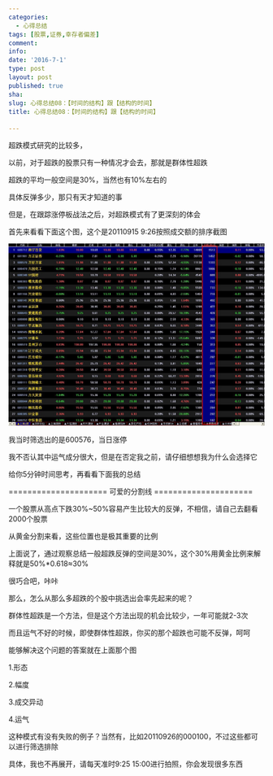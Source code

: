 ```yaml
---
categories:
  - 心得总结
tags: [股票,证券,幸存者偏差]
comment: 
info: 
date: '2016-7-1'
type: post
layout: post
published: true
sha: 
slug: 心得总结08：【时间的结构】跟【结构的时间】
title: 心得总结08：【时间的结构】跟【结构的时间】

---
```

超跌模式研究的比较多，

 

以前，对于超跌的股票只有一种情况才会去，那就是群体性超跌

 

超跌的平均一般空间是30%，当然也有10%左右的

 

具体反弹多少，那只有天才知道的事

 

但是，在跟踪涨停板战法之后，对超跌模式有了更深刻的体会

 

首先来看看下面这个图，这个是20110915 9:26按照成交额的排序截图

 
![20110928-0](/images/20110928-0.jpeg)

我当时筛选出的是600576，当日涨停

 

我不否认其中运气成分很大，但是在否定我之前，请仔细想想我为什么会选择它

 

给你5分钟时间思考，再看看下面我的总结

 

===================== 可爱的分割线 =====================

 

一个股票从高点下跌30%~50%容易产生比较大的反弹，不相信，请自己去翻看2000个股票

 

从黄金分割来看，这些位置也是极其重要的比例

 

上面说了，通过观察总结一般超跌反弹的空间是30%，这个30%用黄金比例来解释就是50%*0.618≈30%

 

很巧合吧，咔咔

 

那么，怎么从那么多超跌的个股中挑选出会率先起来的呢？

 

群体性超跌是一个方法，但是这个方法出现的机会比较少，一年可能就2-3次

 

而且运气不好的时候，即使群体性超跌，你买的那个超跌也可能不反弹，呵呵

 

能够解决这个问题的答案就在上面那个图

 

1.形态

2.幅度

3.成交异动

4.运气

 

这种模式有没有失败的例子？当然有，比如20110926的000100，不过这些都可以进行筛选排除

 

具体，我也不再展开，请每天准时9:25 15:00进行拍照，你会发现很多东西